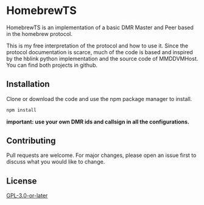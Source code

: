 # HomebrewTS

HomebrewTS is an implementation of a basic DMR Master and Peer based in the homebrew protocol. 

This is my free interpretation of the protocol and how to use it. Since the protocol documentation is scarce, much of the code is based and inspired by the hblink python implementation and the source code of MMDDVMHost. You can find both projects in github.

## Installation


Clone or download the code and use the npm package manager to install.

```bash
npm install
```

**important: use your own DMR ids and callsign in all the configurations.**


## Contributing
Pull requests are welcome. For major changes, please open an issue first to discuss what you would like to change.

## License
[GPL-3.0-or-later](https://choosealicense.com/licenses/gpl-3.0/)
